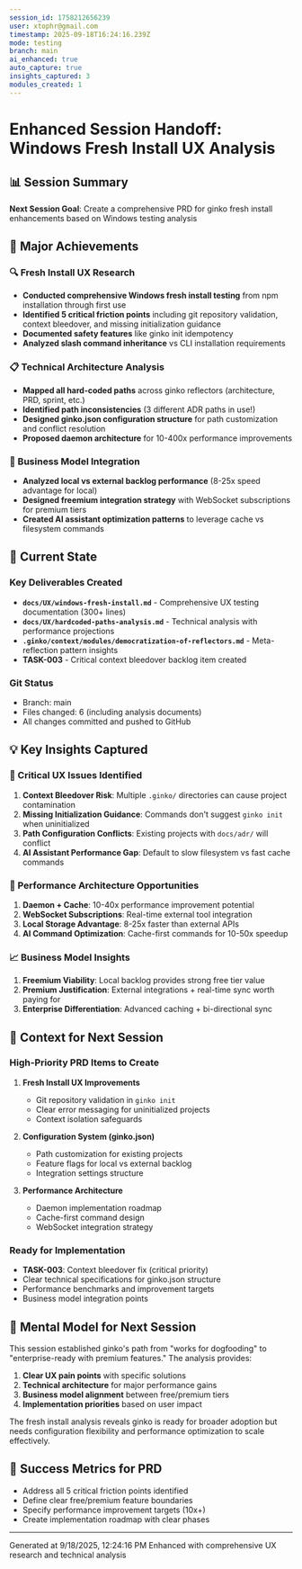 ```yaml
---
session_id: 1758212656239
user: xtophr@gmail.com
timestamp: 2025-09-18T16:24:16.239Z
mode: testing
branch: main
ai_enhanced: true
auto_capture: true
insights_captured: 3
modules_created: 1
---
```


# Enhanced Session Handoff: Windows Fresh Install UX Analysis

## 📊 Session Summary
**Next Session Goal**: Create a comprehensive PRD for ginko fresh install enhancements based on Windows testing analysis

## 🎯 Major Achievements

### 🔍 Fresh Install UX Research
- **Conducted comprehensive Windows fresh install testing** from npm installation through first use
- **Identified 5 critical friction points** including git repository validation, context bleedover, and missing initialization guidance
- **Documented safety features** like ginko init idempotency
- **Analyzed slash command inheritance** vs CLI installation requirements

### 📋 Technical Architecture Analysis
- **Mapped all hard-coded paths** across ginko reflectors (architecture, PRD, sprint, etc.)
- **Identified path inconsistencies** (3 different ADR paths in use!)
- **Designed ginko.json configuration structure** for path customization and conflict resolution
- **Proposed daemon architecture** for 10-400x performance improvements

### 💼 Business Model Integration
- **Analyzed local vs external backlog performance** (8-25x speed advantage for local)
- **Designed freemium integration strategy** with WebSocket subscriptions for premium tiers
- **Created AI assistant optimization patterns** to leverage cache vs filesystem commands

## 🔄 Current State

### Key Deliverables Created
- **`docs/UX/windows-fresh-install.md`** - Comprehensive UX testing documentation (300+ lines)
- **`docs/UX/hardcoded-paths-analysis.md`** - Technical analysis with performance projections
- **`.ginko/context/modules/democratization-of-reflectors.md`** - Meta-reflection pattern insights
- **TASK-003** - Critical context bleedover backlog item created

### Git Status
- Branch: main
- Files changed: 6 (including analysis documents)
- All changes committed and pushed to GitHub

## 💡 Key Insights Captured

### 🚨 Critical UX Issues Identified
1. **Context Bleedover Risk**: Multiple `.ginko/` directories can cause project contamination
2. **Missing Initialization Guidance**: Commands don't suggest `ginko init` when uninitialized
3. **Path Configuration Conflicts**: Existing projects with `docs/adr/` will conflict
4. **AI Assistant Performance Gap**: Default to slow filesystem vs fast cache commands

### 🚀 Performance Architecture Opportunities
1. **Daemon + Cache**: 10-40x performance improvement potential
2. **WebSocket Subscriptions**: Real-time external tool integration
3. **Local Storage Advantage**: 8-25x faster than external APIs
4. **AI Command Optimization**: Cache-first commands for 10-50x speedup

### 📈 Business Model Insights
1. **Freemium Viability**: Local backlog provides strong free tier value
2. **Premium Justification**: External integrations + real-time sync worth paying for
3. **Enterprise Differentiation**: Advanced caching + bi-directional sync

## 📝 Context for Next Session

### High-Priority PRD Items to Create
1. **Fresh Install UX Improvements**
   - Git repository validation in `ginko init`
   - Clear error messaging for uninitialized projects
   - Context isolation safeguards

2. **Configuration System (ginko.json)**
   - Path customization for existing projects
   - Feature flags for local vs external backlog
   - Integration settings structure

3. **Performance Architecture**
   - Daemon implementation roadmap
   - Cache-first command design
   - WebSocket integration strategy

### Ready for Implementation
- **TASK-003**: Context bleedover fix (critical priority)
- Clear technical specifications for ginko.json structure
- Performance benchmarks and improvement targets
- Business model integration points

## 🧠 Mental Model for Next Session

This session established ginko's path from "works for dogfooding" to "enterprise-ready with premium features." The analysis provides:

1. **Clear UX pain points** with specific solutions
2. **Technical architecture** for major performance gains
3. **Business model alignment** between free/premium tiers
4. **Implementation priorities** based on user impact

The fresh install analysis reveals ginko is ready for broader adoption but needs configuration flexibility and performance optimization to scale effectively.

## 🎯 Success Metrics for PRD
- Address all 5 critical friction points identified
- Define clear free/premium feature boundaries
- Specify performance improvement targets (10x+)
- Create implementation roadmap with clear phases

---
Generated at 9/18/2025, 12:24:16 PM
Enhanced with comprehensive UX research and technical analysis